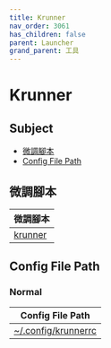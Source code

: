 ```yaml
---
title: Krunner
nav_order: 3061
has_children: false
parent: Launcher
grand_parent: 工具
---
```



# Krunner


## Subject

* [微調腳本](#微調腳本)
* [Config File Path](#config-file-path)


## 微調腳本

| 微調腳本 |
| --- |
| [krunner](https://github.com/samwhelp/kubuntu-adjustment/tree/main/prototype/main/tool-config/part/krunner) |


## Config File Path


### Normal

| Config File Path |
| --- |
| [~/.config/krunnerrc](https://github.com/samwhelp/note-about-kubuntu/blob/gh-pages/_demo/prototype/tool/krunner/asset/overlay/etc/skel/.config/krunnerrc) |
